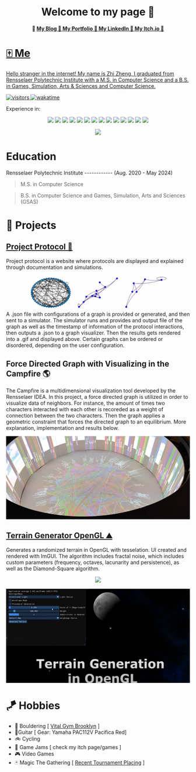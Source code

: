 <h1 align="center"> Welcome to my page 👋 </h1>

<h4 align="center"> 
     🏮 <a href="https://lepronliner.github.io"> My Blog 
     🏮 <a href="https://lepronliner.github.io/portfolio/"> My Portfolio 
     🏮 <a href="https://www.linkedin.com/in/zhizheng1/"> My LinkedIn 
     🏮 <a href="https://fzsav.itch.io"> My Itch.io 
     🏮
</h4>

# 🀄 Me

Hello stranger in the internet! My name is Zhi Zheng, I graduated from Rensselaer Polytechnic Institute with a M.S. in Computer Science and a B.S. in Games, Simulation, Arts & Sciences and Computer Science.

![visitors](https://visitor-badge.laobi.icu/badge?page_id=https://github.com/LepronlineR)
[![wakatime](https://wakatime.com/badge/user/199e4697-bdc5-4ca9-8a4b-1714ed9693fc.svg)](https://wakatime.com/@199e4697-bdc5-4ca9-8a4b-1714ed9693fc)

Experience in:
<p align="center">
     <img src=
     "https://img.shields.io/badge/C-A8B9CC.svg?style=for-the-badge&logo=C logoColor=black"
     />
     <img src=
     "https://img.shields.io/badge/C%20Sharp-239120.svg?style=for-the-badge&logo=C-Sharp&logoColor=white"
     />
     <img src=
     "https://img.shields.io/badge/C++-00599C.svg?style=for-the-badge&logo=C++&logoColor=white"
     />
     <img src=
     "https://img.shields.io/badge/React-61DAFB.svg?style=for-the-badge&logo=React&logoColor=black"
     />
     <img src=
     "https://img.shields.io/badge/Python-3776AB.svg?style=for-the-badge&logo=Python&logoColor=white"
     />
     <img src=
     "https://img.shields.io/badge/pandas-150458.svg?style=for-the-badge&logo=pandas&logoColor=white"
     />
     <img src=
     "https://img.shields.io/badge/NumPy-013243.svg?style=for-the-badge&logo=NumPy&logoColor=white"
     />
     <img src=
     "https://img.shields.io/badge/PyTorch-EE4C2C.svg?style=for-the-badge&logo=PyTorch&logoColor=white"
     />
     <img src=
     "https://img.shields.io/badge/TensorFlow-FF6F00.svg?style=for-the-badge&logo=TensorFlow&logoColor=white"
     />
     <img src=
     "https://img.shields.io/badge/Unity-FFFFFF.svg?style=for-the-badge&logo=Unity&logoColor=black"
     />
     <img src=
     "https://img.shields.io/badge/Unreal%20Engine-0E1128.svg?style=for-the-badge&logo=Unreal-Engine&logoColor=white"
     />
     <img src=
     "https://img.shields.io/badge/JavaScript-F7DF1E.svg?style=for-the-badge&logo=JavaScript&logoColor=black"
     />
     <img src=
     "https://img.shields.io/badge/OpenGL-5586A4.svg?style=for-the-badge&logo=OpenGL&logoColor=white"
     />
     <img src=
     "https://img.shields.io/badge/Vulkan-AC162C.svg?style=for-the-badge&logo=Vulkan&logoColor=white"
     />
</p>

<div align="center">
     <img src="https://github-readme-stats.vercel.app/api/top-langs/?username=lepronliner&langs_count=9&layout=donut&card_width=400"/>
</div>

# Education

Rensselaer Polytechnic Institute ------------ (Aug. 2020 - May 2024)
> M.S. in Computer Science

> B.S. in Computer Science and Games, Simulation, Arts and Sciences (GSAS)

# 🎨 Projects

## [Project Protocol 🔌](https://github.com/MattLMerritt/protocol-protocol)
Project protocol is a website where protocols are displayed and explained through documentation and simulations.  
<div align="center">
  <img src="images/projects/project-protocol-1.gif" width=25% height=25%/>
  <img src="images/projects/project-protocol-2.gif" width=25% height=25%/>
  <img src="images/projects/project-protocol-3.gif" width=25% height=25%/>
</div>
A .json file with configurations of a graph is provided or generated, and then sent to a simulator. The simulator runs and provides and output file of the graph as well as the timestamp of information of the protocol interactions, then outputs a .json to a graph visualizer. Then the results gets rendered into a .gif and displayed above. Certain graphs can be ordered or disordered, depending on the user configuration. 

## Force Directed Graph with Visualizing in the Campfire 🌎
The Campfire is a multidimensional visualization tool developed by the Rensselaer IDEA. In this project, a force directed graph is utilized in order to visualize data of neighbors. For instance, the amount of times two characters interacted with each other is recoreded as a weight of connection between the two characters. Then the graph applies a geometric constraint that forces the directed graph to an equilibrium. More explanation, implementation and results below.

<div align="center">
  <img src="images/projects/campfire.jpg"/>
</div>

## [Terrain Generator OpenGL ⛰️](https://github.com/LepronlineR/Terrain-Generator-OpenGL)
Generates a randomized terrain in OpenGL with tesselation. UI created and rendered with ImGUI. The algorithm includes fractal noise, which includes custom parameters (frequency, octaves, lacunarity and persistence), as well as the Diamond-Square algorithm.

<div align="center">
  <img src="images/projects/terrain.gif"/>
</div>

[![Watch the video](images/projects/terrain.png)](https://www.youtube.com/watch?v=jXcNmnmen_8)

# 🪁 Hobbies

- 🧗 Bouldering [ [Vital Gym Brooklyn](https://www.vitalclimbinggym.com/brooklyn) ]
- 🎸Guitar [ Gear: Yamaha PAC112V Pacifica Red]
- 🚲 Cycling
- 🎲 Game Jams [ check my itch page/games ]
- 🎮 Video Games
- 🃏 Magic The Gathering [ [Recent Tournament Placing](https://www.mtggoldfish.com/deck/5681347#paper) ]
